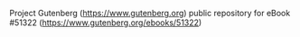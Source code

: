 Project Gutenberg (https://www.gutenberg.org) public repository for
eBook #51322 (https://www.gutenberg.org/ebooks/51322)
